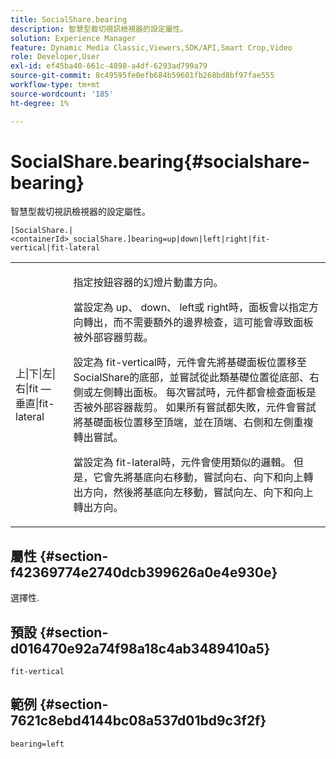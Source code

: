 ```yaml
---
title: SocialShare.bearing
description: 智慧型裁切視訊檢視器的設定屬性。
solution: Experience Manager
feature: Dynamic Media Classic,Viewers,SDK/API,Smart Crop,Video
role: Developer,User
exl-id: ef45ba40-661c-4898-a4df-6293ad799a79
source-git-commit: 8c49595fe0efb684b59601fb268bd8bf97fae555
workflow-type: tm+mt
source-wordcount: '185'
ht-degree: 1%

---
```


# SocialShare.bearing{#socialshare-bearing}

智慧型裁切視訊檢視器的設定屬性。

`[SocialShare.|<containerId>_socialShare.]bearing=up|down|left|right|fit-vertical|fit-lateral`

<table id="table_C616483932C2482CA9794DDD7313FD7C"> 
 <tbody> 
  <tr> 
   <td colname="col1"> <p> <span class="codeph">上|下|左|右|fit — 垂直|fit-lateral</span> </p> </td> 
   <td colname="col2"> <p> 指定按鈕容器的幻燈片動畫方向。 </p> <p> 當設定為<span class="codeph"> up</span>、<span class="codeph"> down</span>、<span class="codeph"> left</span>或<span class="codeph"> right</span>時，面板會以指定方向轉出，而不需要額外的邊界檢查，這可能會導致面板被外部容器剪裁。 </p> <p>設定為<span class="codeph"> fit-vertical</span>時，元件會先將基礎面板位置移至SocialShare的底部，並嘗試從此類基礎位置從底部、右側或左側轉出面板。 每次嘗試時，元件都會檢查面板是否被外部容器裁剪。 如果所有嘗試都失敗，元件會嘗試將基礎面板位置移至頂端，並在頂端、右側和左側重複轉出嘗試。 </p> <p>當設定為<span class="codeph"> fit-lateral</span>時，元件會使用類似的邏輯。 但是，它會先將基底向右移動，嘗試向右、向下和向上轉出方向，然後將基底向左移動，嘗試向左、向下和向上轉出方向。 </p> </td> 
  </tr> 
 </tbody> 
</table>

## 屬性 {#section-f42369774e2740dcb399626a0e4e930e}

選擇性.

## 預設 {#section-d016470e92a74f98a18c4ab3489410a5}

`fit-vertical`

## 範例 {#section-7621c8ebd4144bc08a537d01bd9c3f2f}

```
bearing=left
```
